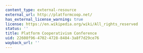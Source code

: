 ```yaml
---
content_type: external-resource
external_url: http://platformcoop.net/
has_external_license_warning: true
license: https://en.wikipedia.org/wiki/All_rights_reserved
status: ''
title: Platform Cooperativism Conference
uid: 22608f96-4702-4728-8484-3a8f7d29ce76
wayback_url: ''
---
```


